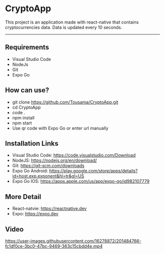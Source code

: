 # CryptoApp

This project is an application made with react-native that contains cryptocurrencies data. Data is updated every 10 seconds. 

<hr/>

## Requirements
- Visual Studio Code
- NodeJs
- Git
- Expo Go

## How can use?
- git clone https://github.com/Tousama/CryptoApp.git
- cd CryptoApp
- code .
- npm install
- npm start
- Use qr code with Expo Go or enter url manually

## Installation Links
- Visual Studio Code: https://code.visualstudio.com/Download
- NodeJS: https://nodejs.org/en/download/
- Git: https://git-scm.com/downloads
- Expo Go Android: https://play.google.com/store/apps/details?id=host.exp.exponent&hl=tr&gl=US
- Expo Go IOS: https://apps.apple.com/us/app/expo-go/id982107779

## More Detail
- React-natvie: https://reactnative.dev
- Expo: https://expo.dev

## Video
https://user-images.githubusercontent.com/16278872/201484766-fc1df0ce-3bc0-47bc-9469-363c15cbdd4e.mp4

